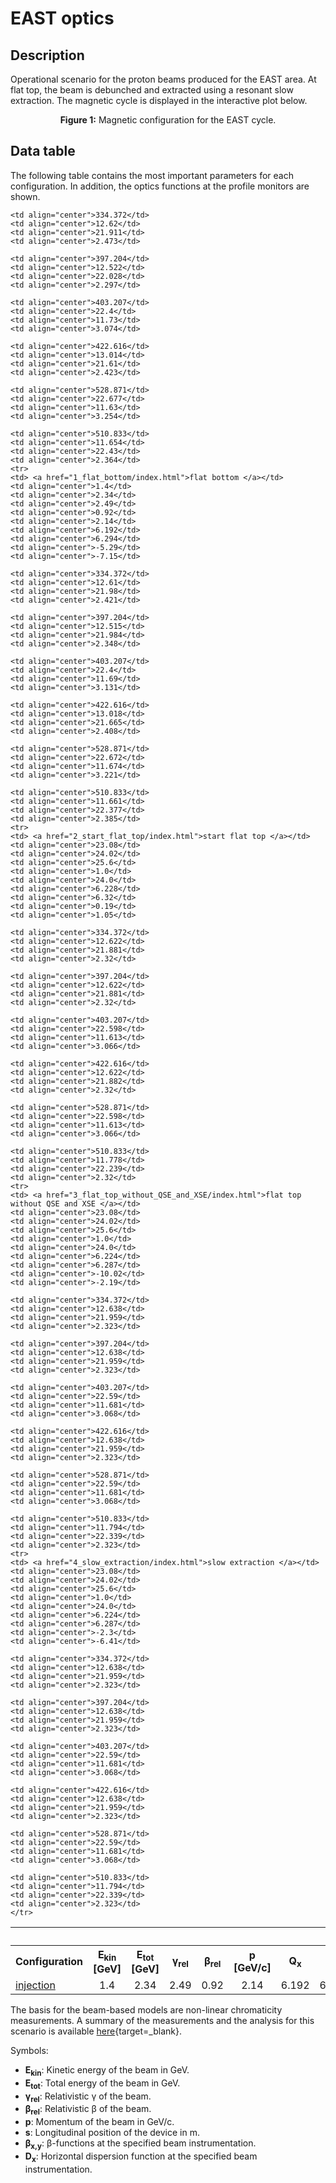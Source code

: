 <h1> EAST optics</h1>

<h2> Description </h2>

<p> Operational scenario for the proton beams produced for the EAST area. At flat top, the beam is debunched and extracted using a resonant slow extraction. The magnetic cycle is displayed in the interactive plot below.  </p>


<object width="500px" height=330px  data="magnetic_cycle.html"></object> 
<p style="text-align: center;"><b>Figure 1:</b> Magnetic configuration for the EAST cycle.</p>

<h2> Data table </h2>

The following table contains the most important parameters for each configuration. In addition, the optics functions at the profile monitors are shown.
<p>

<table border="0">
  <tr>
    <th id="CELL1" colspan="10" align=center> </th>
    <th id="CELL2" colspan="4" align = center> <b>PR.BWSH54</b></th>
    <th id="CELL2" colspan="4" align = center> <b>PR.BWSV64</b></th>
    <th id="CELL2" colspan="4" align = center> <b>PR.BWSH65</b></th>
    <th id="CELL2" colspan="4" align = center> <b>PR.BWSH68</b></th>
    <th id="CELL2" colspan="4" align = center> <b>PR.BWSV85</b></th>
    <th id="CELL2" colspan="4" align = center> <b>PR.BGI82</b></th>
    </tr>
  <tr>   
    <th> <b>Configuration</b> </th>
    <th align=center> <b>E<sub>kin</sub> [GeV]</b> </th>
    <th align=center> <b>E<sub>tot</sub> [GeV]</b> </th>
    <th align=center> <b>&gamma;<sub>rel</sub></b> </th>
    <th align=center> <b>&beta;<sub>rel</sub></b> </th>
    <th align=center> <b>p [GeV/c]</b> </th>
    <th align=center> <b>Q<sub>x</sub></b> </th>
    <th align=center> <b>Q<sub>y</sub></b> </th>
    <th align=center> <b>Q&prime;<sub>x</sub></b> </th>
    <th align=center> <b>Q&prime;<sub>y</sub></b> </th>
    <th align=center> <b>s [m]</b> </th>
    <th align=center> <b>&beta;<sub>x</sub> [m]</b> </th>
    <th align=center> <b>&beta;<sub>y</sub> [m]</b> </th>
    <th align=center> <b>D<sub>x</sub> [m]</b> </th>
    <th align=center> <b>s [m]</b> </th>
    <th align=center> <b>&beta;<sub>x</sub> [m]</b> </th>
    <th align=center> <b>&beta;<sub>y</sub> [m]</b> </th>
    <th align=center> <b>D<sub>x</sub> [m]</b> </th>
    <th align=center> <b>s [m]</b> </th>
    <th align=center> <b>&beta;<sub>x</sub> [m]</b> </th>
    <th align=center> <b>&beta;<sub>y</sub> [m]</b> </th>
    <th align=center> <b>D<sub>x</sub> [m]</b> </th>
    <th align=center> <b>s [m]</b> </th>
    <th align=center> <b>&beta;<sub>x</sub> [m]</b> </th>
    <th align=center> <b>&beta;<sub>y</sub> [m]</b> </th>
    <th align=center> <b>D<sub>x</sub> [m]</b> </th>
    <th align=center> <b>s [m]</b> </th>
    <th align=center> <b>&beta;<sub>x</sub> [m]</b> </th>
    <th align=center> <b>&beta;<sub>y</sub> [m]</b> </th>
    <th align=center> <b>D<sub>x</sub> [m]</b> </th>
    <th align=center> <b>s [m]</b> </th>
    <th align=center> <b>&beta;<sub>x</sub> [m]</b> </th>
    <th align=center> <b>&beta;<sub>y</sub> [m]</b> </th>
    <th align=center> <b>D<sub>x</sub> [m]</b> </th>
    </tr>
  <tr>
    <td> <a href="0_injection/index.html">injection</a></td>
    <td align="center">1.4</td>
    <td align="center">2.34</td>
    <td align="center">2.49</td>
    <td align="center">0.92</td>
    <td align="center">2.14</td>
    <td align="center">6.192</td>
    <td align="center">6.295</td>
    <td align="center">-5.3</td>
    <td align="center">-7.13</td>
    
    <td align="center">334.372</td>
    <td align="center">12.62</td>
    <td align="center">21.911</td>
    <td align="center">2.473</td>
    
    <td align="center">397.204</td>
    <td align="center">12.522</td>
    <td align="center">22.028</td>
    <td align="center">2.297</td>
    
    <td align="center">403.207</td>
    <td align="center">22.4</td>
    <td align="center">11.73</td>
    <td align="center">3.074</td>
    
    <td align="center">422.616</td>
    <td align="center">13.014</td>
    <td align="center">21.61</td>
    <td align="center">2.423</td>
    
    <td align="center">528.871</td>
    <td align="center">22.677</td>
    <td align="center">11.63</td>
    <td align="center">3.254</td>
    
    <td align="center">510.833</td>
    <td align="center">11.654</td>
    <td align="center">22.43</td>
    <td align="center">2.364</td>
    <tr>
    <td> <a href="1_flat_bottom/index.html">flat bottom </a></td>
    <td align="center">1.4</td>
    <td align="center">2.34</td>
    <td align="center">2.49</td>
    <td align="center">0.92</td>
    <td align="center">2.14</td>
    <td align="center">6.192</td>
    <td align="center">6.294</td>
    <td align="center">-5.29</td>
    <td align="center">-7.15</td>
    
    <td align="center">334.372</td>
    <td align="center">12.61</td>
    <td align="center">21.98</td>
    <td align="center">2.421</td>
    
    <td align="center">397.204</td>
    <td align="center">12.515</td>
    <td align="center">21.984</td>
    <td align="center">2.348</td>
    
    <td align="center">403.207</td>
    <td align="center">22.4</td>
    <td align="center">11.69</td>
    <td align="center">3.131</td>
    
    <td align="center">422.616</td>
    <td align="center">13.018</td>
    <td align="center">21.665</td>
    <td align="center">2.408</td>
    
    <td align="center">528.871</td>
    <td align="center">22.672</td>
    <td align="center">11.674</td>
    <td align="center">3.221</td>
    
    <td align="center">510.833</td>
    <td align="center">11.661</td>
    <td align="center">22.377</td>
    <td align="center">2.385</td>
    <tr>
    <td> <a href="2_start_flat_top/index.html">start flat top </a></td>
    <td align="center">23.08</td>
    <td align="center">24.02</td>
    <td align="center">25.6</td>
    <td align="center">1.0</td>
    <td align="center">24.0</td>
    <td align="center">6.228</td>
    <td align="center">6.32</td>
    <td align="center">0.19</td>
    <td align="center">1.05</td>
    
    <td align="center">334.372</td>
    <td align="center">12.622</td>
    <td align="center">21.881</td>
    <td align="center">2.32</td>
    
    <td align="center">397.204</td>
    <td align="center">12.622</td>
    <td align="center">21.881</td>
    <td align="center">2.32</td>
    
    <td align="center">403.207</td>
    <td align="center">22.598</td>
    <td align="center">11.613</td>
    <td align="center">3.066</td>
    
    <td align="center">422.616</td>
    <td align="center">12.622</td>
    <td align="center">21.882</td>
    <td align="center">2.32</td>
    
    <td align="center">528.871</td>
    <td align="center">22.598</td>
    <td align="center">11.613</td>
    <td align="center">3.066</td>
    
    <td align="center">510.833</td>
    <td align="center">11.778</td>
    <td align="center">22.239</td>
    <td align="center">2.32</td>
    <tr>
    <td> <a href="3_flat_top_without_QSE_and_XSE/index.html">flat top without QSE and XSE </a></td>
    <td align="center">23.08</td>
    <td align="center">24.02</td>
    <td align="center">25.6</td>
    <td align="center">1.0</td>
    <td align="center">24.0</td>
    <td align="center">6.224</td>
    <td align="center">6.287</td>
    <td align="center">-10.02</td>
    <td align="center">-2.19</td>
    
    <td align="center">334.372</td>
    <td align="center">12.638</td>
    <td align="center">21.959</td>
    <td align="center">2.323</td>
    
    <td align="center">397.204</td>
    <td align="center">12.638</td>
    <td align="center">21.959</td>
    <td align="center">2.323</td>
    
    <td align="center">403.207</td>
    <td align="center">22.59</td>
    <td align="center">11.681</td>
    <td align="center">3.068</td>
    
    <td align="center">422.616</td>
    <td align="center">12.638</td>
    <td align="center">21.959</td>
    <td align="center">2.323</td>
    
    <td align="center">528.871</td>
    <td align="center">22.59</td>
    <td align="center">11.681</td>
    <td align="center">3.068</td>
    
    <td align="center">510.833</td>
    <td align="center">11.794</td>
    <td align="center">22.339</td>
    <td align="center">2.323</td>
    <tr>
    <td> <a href="4_slow_extraction/index.html">slow extraction </a></td>
    <td align="center">23.08</td>
    <td align="center">24.02</td>
    <td align="center">25.6</td>
    <td align="center">1.0</td>
    <td align="center">24.0</td>
    <td align="center">6.224</td>
    <td align="center">6.287</td>
    <td align="center">-2.3</td>
    <td align="center">-6.41</td>
    
    <td align="center">334.372</td>
    <td align="center">12.638</td>
    <td align="center">21.959</td>
    <td align="center">2.323</td>
    
    <td align="center">397.204</td>
    <td align="center">12.638</td>
    <td align="center">21.959</td>
    <td align="center">2.323</td>
    
    <td align="center">403.207</td>
    <td align="center">22.59</td>
    <td align="center">11.681</td>
    <td align="center">3.068</td>
    
    <td align="center">422.616</td>
    <td align="center">12.638</td>
    <td align="center">21.959</td>
    <td align="center">2.323</td>
    
    <td align="center">528.871</td>
    <td align="center">22.59</td>
    <td align="center">11.681</td>
    <td align="center">3.068</td>
    
    <td align="center">510.833</td>
    <td align="center">11.794</td>
    <td align="center">22.339</td>
    <td align="center">2.323</td>
    </tr>
 
</table>

The basis for the beam-based models are non-linear chromaticity measurements. A summary of the measurements and the analysis for this scenario is available [here](EAST2_chromaticity_measurement.md){target=_blank}.

<p> Symbols:
<ul>
  <li><strong>E<sub>kin</sub></strong>: Kinetic energy of the beam in GeV. </li>
  <li><strong>E<sub>tot</sub></strong>: Total energy of the beam in GeV. </li>
  <li><strong>&gamma;<sub>rel</sub></strong>: Relativistic &gamma; of the beam. </li>
  <li><strong>&beta;<sub>rel</sub></strong>: Relativistic &beta; of the beam. </li>
  <li><strong>p</strong>: Momentum of the beam in GeV/c. </li>
  <li><strong>s</strong>: Longitudinal position of the device in m. </li>
  <li><strong>&beta;<sub>x,y</sub></strong>: &beta;-functions at the specified beam instrumentation. </li>
  <li><strong>D<sub>x</sub></strong>: Horizontal dispersion function at the specified beam instrumentation. </li>
</ul>

</p>